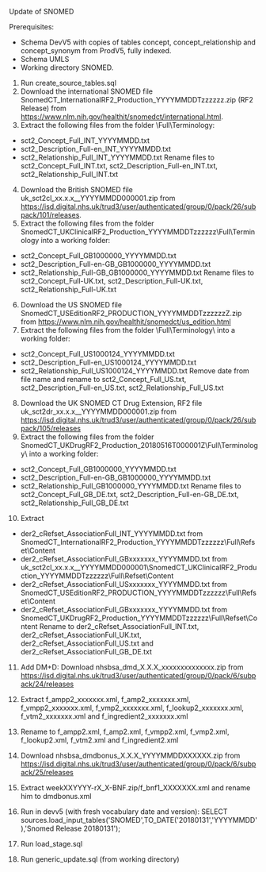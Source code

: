 Update of SNOMED

Prerequisites:
- Schema DevV5 with copies of tables concept, concept_relationship and concept_synonym from ProdV5, fully indexed. 
- Schema UMLS
- Working directory SNOMED.

1. Run create_source_tables.sql
2. Download the international SNOMED file SnomedCT_InternationalRF2_Production_YYYYMMDDTzzzzzz.zip (RF2 Release) from https://www.nlm.nih.gov/healthit/snomedct/international.html.
3. Extract the following files from the folder \Full\Terminology:
- sct2_Concept_Full_INT_YYYYMMDD.txt
- sct2_Description_Full-en_INT_YYYYMMDD.txt
- sct2_Relationship_Full_INT_YYYYMMDD.txt
Rename files to sct2_Concept_Full_INT.txt, sct2_Description_Full-en_INT.txt, sct2_Relationship_Full_INT.txt

4. Download the British SNOMED file uk_sct2cl_xx.x.x__YYYYMMDD000001.zip from https://isd.digital.nhs.uk/trud3/user/authenticated/group/0/pack/26/subpack/101/releases.
5. Extract the following files from the folder SnomedCT_UKClinicalRF2_Production_YYYYMMDDTzzzzzz\Full\Terminology into a working folder:
- sct2_Concept_Full_GB1000000_YYYYMMDD.txt
- sct2_Description_Full-en-GB_GB1000000_YYYYMMDD.txt
- sct2_Relationship_Full-GB_GB1000000_YYYYMMDD.txt
Rename files to sct2_Concept_Full-UK.txt, sct2_Description_Full-UK.txt, sct2_Relationship_Full-UK.txt

6. Download the US SNOMED file SnomedCT_USEditionRF2_PRODUCTION_YYYYMMDDTzzzzzzZ.zip from https://www.nlm.nih.gov/healthit/snomedct/us_edition.html
7. Extract the following files from the folder \Full\Terminology\ into a working folder:
- sct2_Concept_Full_US1000124_YYYYMMDD.txt
- sct2_Description_Full-en_US1000124_YYYYMMDD.txt
- sct2_Relationship_Full_US1000124_YYYYMMDD.txt
Remove date from file name and rename to sct2_Concept_Full_US.txt, sct2_Description_Full-en_US.txt, sct2_Relationship_Full_US.txt

8. Download the UK SNOMED CT Drug Extension, RF2 file uk_sct2dr_xx.x.x__YYYYMMDD000001.zip from https://isd.digital.nhs.uk/trud3/user/authenticated/group/0/pack/26/subpack/105/releases
9. Extract the following files from the folder SnomedCT_UKDrugRF2_Production_20180516T000001Z\Full\Terminology\ into a working folder:
- sct2_Concept_Full_GB1000000_YYYYMMDD.txt
- sct2_Description_Full-en-GB_GB1000000_YYYYMMDD.txt
- sct2_Relationship_Full_GB1000000_YYYYMMDD.txt
Rename files to sct2_Concept_Full_GB_DE.txt, sct2_Description_Full-en-GB_DE.txt, sct2_Relationship_Full_GB_DE.txt

10. Extract
- der2_cRefset_AssociationFull_INT_YYYYMMDD.txt from SnomedCT_InternationalRF2_Production_YYYYMMDDTzzzzzz\Full\Refset\Content
- der2_cRefset_AssociationFull_GBxxxxxxx_YYYYMMDD.txt from uk_sct2cl_xx.x.x__YYYYMMDD000001\SnomedCT_UKClinicalRF2_Production_YYYYMMDDTzzzzzz\Full\Refset\Content
- der2_cRefset_AssociationFull_USxxxxxxx_YYYYMMDD.txt from SnomedCT_USEditionRF2_PRODUCTION_YYYYMMDDTzzzzzz\Full\Refset\Content
- der2_cRefset_AssociationFull_GBxxxxxxx_YYYYMMDD.txt from SnomedCT_UKDrugRF2_Production_YYYYMMDDTzzzzzz\Full\Refset\Content
Rename to der2_cRefset_AssociationFull_INT.txt, der2_cRefset_AssociationFull_UK.txt, der2_cRefset_AssociationFull_US.txt and der2_cRefset_AssociationFull_GB_DE.txt


11. Add DM+D: Download nhsbsa_dmd_X.X.X_xxxxxxxxxxxxxx.zip from https://isd.digital.nhs.uk/trud3/user/authenticated/group/0/pack/6/subpack/24/releases
12. Extract f_ampp2_xxxxxxx.xml, f_amp2_xxxxxxx.xml, f_vmpp2_xxxxxxx.xml, f_vmp2_xxxxxxx.xml, f_lookup2_xxxxxxx.xml, f_vtm2_xxxxxxx.xml and f_ingredient2_xxxxxxx.xml
13. Rename to f_ampp2.xml, f_amp2.xml, f_vmpp2.xml, f_vmp2.xml, f_lookup2.xml, f_vtm2.xml and f_ingredient2.xml
14. Download nhsbsa_dmdbonus_X.X.X_YYYYMMDDXXXXXX.zip from https://isd.digital.nhs.uk/trud3/user/authenticated/group/0/pack/6/subpack/25/releases
15. Extract weekXXYYYY-rX_X-BNF.zip/f_bnf1_XXXXXXX.xml and rename him to dmdbonus.xml

16. Run in devv5 (with fresh vocabulary date and version): SELECT sources.load_input_tables('SNOMED',TO_DATE('20180131','YYYYMMDD'),'Snomed Release 20180131');
17. Run load_stage.sql
18. Run generic_update.sql (from working directory)